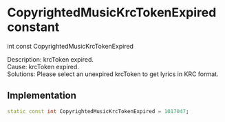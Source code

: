 


# CopyrightedMusicKrcTokenExpired constant







int const CopyrightedMusicKrcTokenExpired
  




<p>Description: krcToken expired. <br>Cause: krcToken expired. <br>Solutions: Please select an unexpired krcToken to get lyrics in KRC format.</p>



## Implementation

```dart
static const int CopyrightedMusicKrcTokenExpired = 1017047;
```







